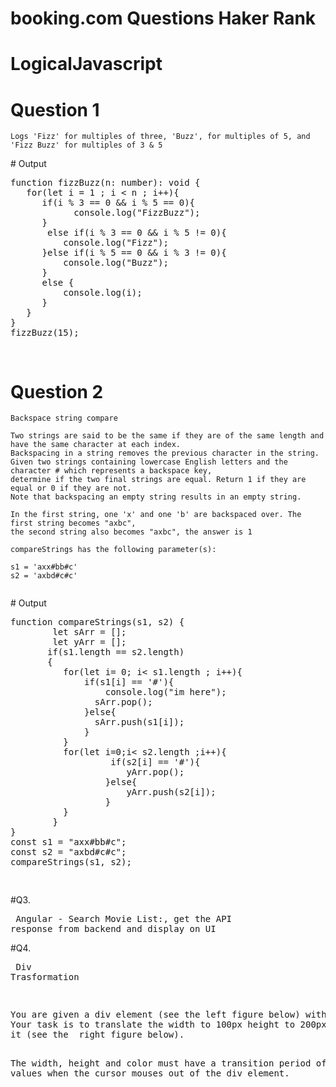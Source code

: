 # booking.com Questions Haker Rank
# LogicalJavascript
# Question 1
<pre class="highlight plaintext"><code>Logs 'Fizz' for multiples of three, 'Buzz', for multiples of 5, and 'Fizz Buzz' for multiples of 3 & 5
</code></pre>
<div>
 # Output <pre>
function fizzBuzz(n: number): void {
   for(let i = 1 ; i < n ; i++){
      if(i % 3 == 0 && i % 5 == 0){
            console.log("FizzBuzz");
      }
       else if(i % 3 == 0 && i % 5 != 0){
          console.log("Fizz");
      }else if(i % 5 == 0 && i % 3 != 0){
          console.log("Buzz");
      }
      else {
          console.log(i);
      }
   } 
}
fizzBuzz(15);

</pre></div>
# Question 2
<pre class="highlight plaintext"><code>Backspace string compare

Two strings are said to be the same if they are of the same length and have the same character at each index.
Backspacing in a string removes the previous character in the string.
Given two strings containing lowercase English letters and the character # which represents a backspace key,
determine if the two final strings are equal. Return 1 if they are equal or 0 if they are not.
Note that backspacing an empty string results in an empty string.

In the first string, one 'x' and one 'b' are backspaced over. The first string becomes "axbc", 
the second string also becomes "axbc", the answer is 1

compareStrings has the following parameter(s):

s1 = 'axx#bb#c' 
s2 = 'axbd#c#c'

</code></pre>
<div>
 # Output <pre>
function compareStrings(s1, s2) {
        let sArr = [];
        let yArr = [];
       if(s1.length == s2.length)
       {
          for(let i= 0; i< s1.length ; i++){
              if(s1[i] == '#'){
                  console.log("im here");
                sArr.pop();
              }else{
                sArr.push(s1[i]);
              }
          }
          for(let i=0;i< s2.length ;i++){
                   if(s2[i] == '#'){
                      yArr.pop();
                  }else{
                      yArr.push(s2[i]);
                  } 
          }
        }
}
const s1 = "axx#bb#c";
const s2 = "axbd#c#c";
compareStrings(s1, s2);

</pre></div>
#Q3.<pre> Angular - Search Movie List:, get the API response from backend and display on UI </pre>
#Q4.<pre> Div Trasformation

<p>You are given a div element (see the left figure below) with width = 50px, height = 50px and initial color blue. 
Your task is to translate the width to 100px height to 200px and color to light-green when the mouse hovers over 
it (see the &nbsp;right figure below).</p>
The width, height and color must have a transition period of 3 seconds and must change back to the original
values when the cursor mouses out of the div element.
</pre>
